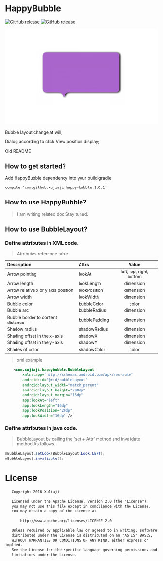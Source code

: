 # HappyBubble
[![GitHub release](https://img.shields.io/badge/Download-demo--apk-brightgreen.svg)](https://github.com/xujiaji/HappyBubble/releases) [![GitHub release](https://img.shields.io/badge/bintray-1.0.1-brightgreen.svg)](https://bintray.com/xujiaji/maven/happy-bubble/1.0.1)

![bubble](display/img5.png)

Bubble layout change at will;

Dialog according to click View position display;

[Old README](README-old.md)

## How to get started?
Add HappyBubble dependency into your build.gradle
```
compile 'com.github.xujiaji:happy-bubble:1.0.1'
```

## How to use HappyBubble?
> I am writing related doc.Stay tuned.

## How to use BubbleLayout?
### Define attributes in XML code.
> Attributes reference table

|Description|Attrs|Value|
|:-|:-|:-:|
|Arrow pointing|lookAt|left, top, right, bottom|
|Arrow length|lookLength|dimension|
|Arrow relative x or y axis position|lookPosition|dimension|
|Arrow width|lookWidth|dimension|
|Bubble color|bubbleColor|color|
|Bubble arc|bubbleRadius|dimension|
|Bubble border to content distance|bubblePadding|dimension|
|Shadow radius|shadowRadius|dimension|
|Shading offset in the x-axis|shadowX|dimension|
|Shading offset in the y-axis|shadowY|dimension|
|Shades of color|shadowColor|color|

> xml example

``` xml
    <com.xujiaji.happybubble.BubbleLayout
        xmlns:app="http://schemas.android.com/apk/res-auto"
        android:id="@+id/bubbleLayout"
        android:layout_width="match_parent"
        android:layout_height="200dp"
        android:layout_margin="16dp"
        app:lookAt="left"
        app:lookLength="16dp"
        app:lookPosition="20dp"
        app:lookWidth="16dp" />
```

### Define attributes in java code.
> BubbleLayout by calling the 'set + Attr' method and invalidate method.As follows.

``` java
mBubbleLayout.setLook(BubbleLayout.Look.LEFT);
mBubbleLayout.invalidate();
```

# License
```
   Copyright 2016 XuJiaji

   Licensed under the Apache License, Version 2.0 (the "License");
   you may not use this file except in compliance with the License.
   You may obtain a copy of the License at

       http://www.apache.org/licenses/LICENSE-2.0

   Unless required by applicable law or agreed to in writing, software
   distributed under the License is distributed on an "AS IS" BASIS,
   WITHOUT WARRANTIES OR CONDITIONS OF ANY KIND, either express or implied.
   See the License for the specific language governing permissions and
   limitations under the License.
```
